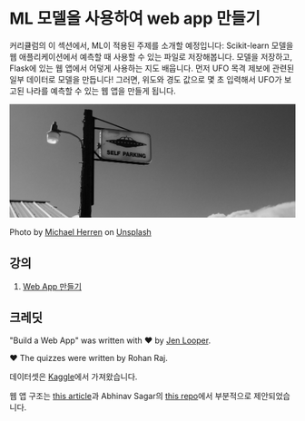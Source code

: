 # ML 모델을 사용하여 web app 만들기

커리큘럼의 이 섹션에서, ML이 적용된 주제를 소개할 예정입니다: Scikit-learn 모델을 웹 애플리케이션에서 예측할 때 사용할 수 있는 파일로 저장해봅니다. 모델을 저장하고, Flask에 있는 웹 앱에서 어덯게 사용하는 지도 배웁니다. 먼저 UFO 목격 제보에 관련된 일부 데이터로 모델을 만듭니다! 그러면, 위도와 경도 값으로 몇 초 입력해서 UFO가 보고된 나라를 예측할 수 있는 웹 앱을 만들게 됩니다.

![UFO Parking](../images/ufo.jpg)

Photo by <a href="https://unsplash.com/@mdherren?utm_source=unsplash&utm_medium=referral&utm_content=creditCopyText">Michael Herren</a> on <a href="https://unsplash.com/s/photos/ufo?utm_source=unsplash&utm_medium=referral&utm_content=creditCopyText">Unsplash</a>
  

## 강의

1. [Web App 만들기](../1-Web-App/translations/README.ko.md)

## 크레딧

"Build a Web App" was written with ♥️ by [Jen Looper](https://twitter.com/jenlooper). 

♥️ The quizzes were written by Rohan Raj.

데이터셋은 [Kaggle](https://www.kaggle.com/NUFORC/ufo-sightings)에서 가져왔습니다.

웹 앱 구조는 [this article](https://towardsdatascience.com/how-to-easily-deploy-machine-learning-models-using-flask-b95af8fe34d4)과 Abhinav Sagar의 [this repo](https://github.com/abhinavsagar/machine-learning-deployment)에서 부분적으로 제안되었습니다.